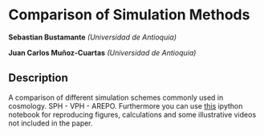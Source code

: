 Comparison of Simulation Methods
==============================================
**Sebastian Bustamante**
*(Universidad de Antioquia)*

**Juan Carlos Muñoz-Cuartas**
*(Universidad de Antioquia)*


Description
-----------------------------------------------------------------------------------------
A comparison of different simulation schemes commonly used in cosmology. SPH - VPH - AREPO.
Furthermore you can use [this](http://nbviewer.ipython.org/github/sbustamante/MethodsComparison/blob/master/bench/analysis.ipynb) 
ipython notebook for reproducing figures, calculations and some illustrative videos not 
included in the paper.